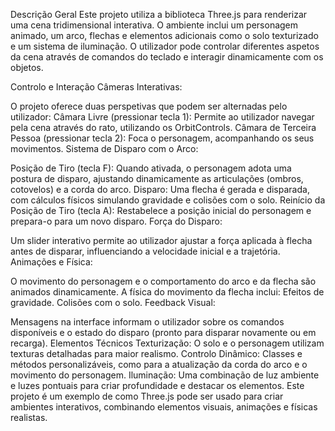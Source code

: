 Descrição Geral
Este projeto utiliza a biblioteca Three.js para renderizar uma cena tridimensional interativa. O ambiente inclui um personagem animado, um arco, flechas e elementos adicionais como o solo texturizado e um sistema de iluminação. O utilizador pode controlar diferentes aspetos da cena através de comandos do teclado e interagir dinamicamente com os objetos.

Controlo e Interação
Câmeras Interativas:

O projeto oferece duas perspetivas que podem ser alternadas pelo utilizador:
Câmara Livre (pressionar tecla 1): Permite ao utilizador navegar pela cena através do rato, utilizando os OrbitControls.
Câmara de Terceira Pessoa (pressionar tecla 2): Foca o personagem, acompanhando os seus movimentos.
Sistema de Disparo com o Arco:

Posição de Tiro (tecla F): Quando ativada, o personagem adota uma postura de disparo, ajustando dinamicamente as articulações (ombros, cotovelos) e a corda do arco.
Disparo: Uma flecha é gerada e disparada, com cálculos físicos simulando gravidade e colisões com o solo.
Reinício da Posição de Tiro (tecla A): Restabelece a posição inicial do personagem e prepara-o para um novo disparo.
Força do Disparo:

Um slider interativo permite ao utilizador ajustar a força aplicada à flecha antes de disparar, influenciando a velocidade inicial e a trajetória.
Animações e Física:

O movimento do personagem e o comportamento do arco e da flecha são animados dinamicamente. A física do movimento da flecha inclui:
Efeitos de gravidade.
Colisões com o solo.
Feedback Visual:

Mensagens na interface informam o utilizador sobre os comandos disponíveis e o estado do disparo (pronto para disparar novamente ou em recarga).
Elementos Técnicos
Texturização: O solo e o personagem utilizam texturas detalhadas para maior realismo.
Controlo Dinâmico: Classes e métodos personalizáveis, como para a atualização da corda do arco e o movimento do personagem.
Iluminação: Uma combinação de luz ambiente e luzes pontuais para criar profundidade e destacar os elementos.
Este projeto é um exemplo de como Three.js pode ser usado para criar ambientes interativos, combinando elementos visuais, animações e físicas realistas.
